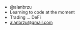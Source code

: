 - @alanbrzu
- Learning to code at the moment
- Trading ... DeFi
- alanbrzu@gmail.com

<!---
alanbrzu/alanbrzu is a ✨ special ✨ repository because its `README.md` (this file) appears on your GitHub profile.
You can click the Preview link to take a look at your changes.
--->
